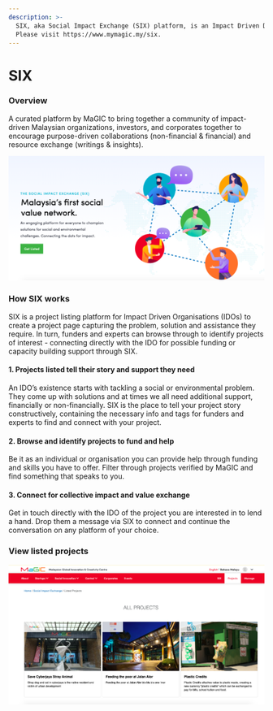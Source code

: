 ```yaml
---
description: >-
  SIX, aka Social Impact Exchange (SIX) platform, is an Impact Driven Directory.
  Please visit https://www.mymagic.my/six.
---
```


# SIX

### Overview

A curated platform by MaGIC to bring together a community of impact-driven Malaysian organizations, investors, and corporates together to encourage purpose-driven collaborations \(non-financial & financial\) and resource exchange \(writings & insights\).    


![](../../.gitbook/assets/screenshot-2021-05-31-at-10.35.57-am.png)

### How SIX works

SIX is a project listing platform for Impact Driven Organisations \(IDOs\) to create a project page capturing the problem, solution and assistance they require. In turn, funders and experts can browse through to identify projects of interest - connecting directly with the IDO for possible funding or capacity building support through SIX.

#### **1.  Projects listed tell their story and support they need** 

An IDO’s existence starts with tackling a social or environmental problem. They come up with solutions and at times we all need additional support, financially or non-financially. SIX is the place to tell your project story constructively, containing the necessary info and tags for funders and experts to find and connect with your project.

#### **2. Browse and identify projects to fund and help** 

Be it as an individual or organisation you can provide help through funding and skills you have to offer. Filter through projects verified by MaGIC and find something that speaks to you.

#### **3. Connect for collective impact and value exchange** 

Get in touch directly with the IDO of the project you are interested in to lend a hand. Drop them a message via SIX to connect and continue the conversation on any platform of your choice. 



### View listed projects

![](../../.gitbook/assets/screenshot-2021-05-31-at-12.15.32-pm.png)

### 

### 

  
  
  







